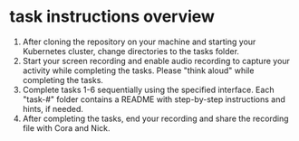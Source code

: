 # task instructions overview

1. After cloning the repository on your machine and starting your Kubernetes cluster, change directories to the tasks folder.
2. Start your screen recording and enable audio recording to capture your activity while completing the tasks. Please "think aloud" while completing the tasks.
3. Complete tasks 1-6 sequentially using the specified interface. Each "task-#" folder contains a README with step-by-step instructions and hints, if needed.
4. After completing the tasks, end your recording and share the recording file with Cora and Nick.
